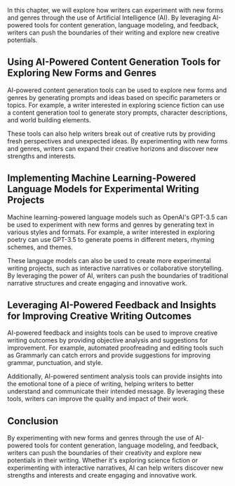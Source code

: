 
In this chapter, we will explore how writers can experiment with new forms and genres through the use of Artificial Intelligence (AI). By leveraging AI-powered tools for content generation, language modeling, and feedback, writers can push the boundaries of their writing and explore new creative potentials.

Using AI-Powered Content Generation Tools for Exploring New Forms and Genres
----------------------------------------------------------------------------

AI-powered content generation tools can be used to explore new forms and genres by generating prompts and ideas based on specific parameters or topics. For example, a writer interested in exploring science fiction can use a content generation tool to generate story prompts, character descriptions, and world building elements.

These tools can also help writers break out of creative ruts by providing fresh perspectives and unexpected ideas. By experimenting with new forms and genres, writers can expand their creative horizons and discover new strengths and interests.

Implementing Machine Learning-Powered Language Models for Experimental Writing Projects
---------------------------------------------------------------------------------------

Machine learning-powered language models such as OpenAI's GPT-3.5 can be used to experiment with new forms and genres by generating text in various styles and formats. For example, a writer interested in exploring poetry can use GPT-3.5 to generate poems in different meters, rhyming schemes, and themes.

These language models can also be used to create more experimental writing projects, such as interactive narratives or collaborative storytelling. By leveraging the power of AI, writers can push the boundaries of traditional narrative structures and create engaging and innovative work.

Leveraging AI-Powered Feedback and Insights for Improving Creative Writing Outcomes
-----------------------------------------------------------------------------------

AI-powered feedback and insights tools can be used to improve creative writing outcomes by providing objective analysis and suggestions for improvement. For example, automated proofreading and editing tools such as Grammarly can catch errors and provide suggestions for improving grammar, punctuation, and style.

Additionally, AI-powered sentiment analysis tools can provide insights into the emotional tone of a piece of writing, helping writers to better understand and communicate their intended message. By leveraging these tools, writers can improve the quality and impact of their work.

Conclusion
----------

By experimenting with new forms and genres through the use of AI-powered tools for content generation, language modeling, and feedback, writers can push the boundaries of their creativity and explore new potentials in their writing. Whether it's exploring science fiction or experimenting with interactive narratives, AI can help writers discover new strengths and interests and create engaging and innovative work.
